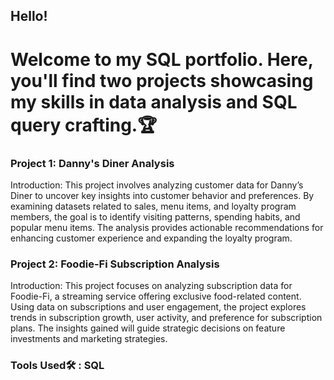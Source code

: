 
## Hello!
# Welcome to my SQL portfolio. Here, you'll find two projects showcasing my skills in data analysis and SQL query crafting.🏆

### Project 1: Danny's Diner Analysis
Introduction:
This project involves analyzing customer data for Danny’s Diner to uncover key insights into customer behavior and preferences. By examining datasets related to sales, menu items, and loyalty program members, the goal is to identify visiting patterns, spending habits, and popular menu items. The analysis provides actionable recommendations for enhancing customer experience and expanding the loyalty program.


### Project 2: Foodie-Fi Subscription Analysis
Introduction:
This project focuses on analyzing subscription data for Foodie-Fi, a streaming service offering exclusive food-related content. Using data on subscriptions and user engagement, the project explores trends in subscription growth, user activity, and preference for subscription plans. The insights gained will guide strategic decisions on feature investments and marketing strategies.

### Tools Used🛠️ : SQL



